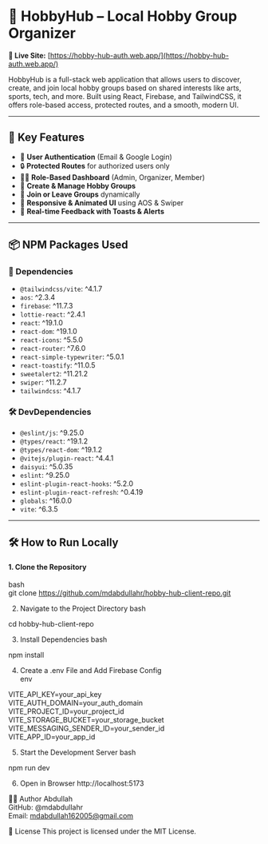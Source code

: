 # 🎯 HobbyHub – Local Hobby Group Organizer

**🔗 Live Site:** [https://hobby-hub-auth.web.app/](https://hobby-hub-auth.web.app/)

HobbyHub is a full-stack web application that allows users to discover, create, and join local hobby groups based on shared interests like arts, sports, tech, and more. Built using React, Firebase, and TailwindCSS, it offers role-based access, protected routes, and a smooth, modern UI.

---

## 🚀 Key Features

- 👥 **User Authentication** (Email & Google Login)
- 🔒 **Protected Routes** for authorized users only
- 🧑‍💼 **Role-Based Dashboard** (Admin, Organizer, Member)
- 📝 **Create & Manage Hobby Groups**
- 📂 **Join or Leave Groups** dynamically
- 🎨 **Responsive & Animated UI** using AOS & Swiper
- 💬 **Real-time Feedback with Toasts & Alerts**

---

## 📦 NPM Packages Used

### 🔧 Dependencies

- `@tailwindcss/vite`: ^4.1.7  
- `aos`: ^2.3.4  
- `firebase`: ^11.7.3  
- `lottie-react`: ^2.4.1  
- `react`: ^19.1.0  
- `react-dom`: ^19.1.0  
- `react-icons`: ^5.5.0  
- `react-router`: ^7.6.0  
- `react-simple-typewriter`: ^5.0.1  
- `react-toastify`: ^11.0.5  
- `sweetalert2`: ^11.21.2  
- `swiper`: ^11.2.7  
- `tailwindcss`: ^4.1.7  

### 🛠 DevDependencies

- `@eslint/js`: ^9.25.0  
- `@types/react`: ^19.1.2  
- `@types/react-dom`: ^19.1.2  
- `@vitejs/plugin-react`: ^4.4.1  
- `daisyui`: ^5.0.35  
- `eslint`: ^9.25.0  
- `eslint-plugin-react-hooks`: ^5.2.0  
- `eslint-plugin-react-refresh`: ^0.4.19  
- `globals`: ^16.0.0  
- `vite`: ^6.3.5  

---

## 🛠️ How to Run Locally

#### 1. Clone the Repository
bash <br/>
git clone https://github.com/mdabdullahr/hobby-hub-client-repo.git

2. Navigate to the Project Directory
bash <br/>

cd hobby-hub-client-repo

3. Install Dependencies
bash <br/>

npm install

4. Create a .env File and Add Firebase Config <br/>
env <br/>

VITE_API_KEY=your_api_key <br/>
VITE_AUTH_DOMAIN=your_auth_domain <br/>
VITE_PROJECT_ID=your_project_id <br/>
VITE_STORAGE_BUCKET=your_storage_bucket <br/>
VITE_MESSAGING_SENDER_ID=your_sender_id <br/>
VITE_APP_ID=your_app_id

5. Start the Development Server
bash <br/>

npm run dev

6. Open in Browser
http://localhost:5173

👨‍💻 Author
Abdullah <br/>
GitHub: @mdabdullahr <br/>
Email: mdabdullah162005@gmail.com

📜 License
This project is licensed under the MIT License.

